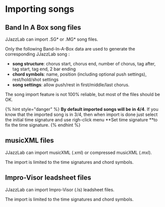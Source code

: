 # Importing songs

## Band In A Box song files

JJazzLab can import .SG\* or .MG\* song files.

Only the following Band-In-A-Box data are used to generate the corresponding JJazzLab song :

* **song structure**: chorus start, chorus end, number of chorus, tag after, tag start, tag end, 2 bar ending
* **chord symbols**: name, position (including optional push settings), rest/hold/shot settings
* **song settings**: allow push/rest in first/middle/last chorus.

The song import feature is not 100% reliable, but most of the files should be OK.

{% hint style="danger" %}
**By default imported songs will be in 4/4**. If you know that the imported song is in 3/4, then when import is done just select the initial time signature and use righ-click menu **Set time signature **to fix the time signature.
{% endhint %}

## musicXML files

JJazzLab can import musicXML (.xml) or compressed musicXML (.mxl).&#x20;

The import is limited to the time signatures and chord symbols.

## Impro-Visor leadsheet files

JJazzLab can import Impro-Visor (.ls) leadsheet files.&#x20;

The import is limited to the time signatures and chord symbols.

